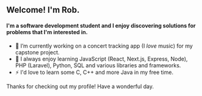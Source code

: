 ## Welcome! I'm Rob. 

#### I'm a software development student and I enjoy discovering solutions for problems that I'm interested in. 

- 🔭 I’m currently working on a concert tracking app (I *love* music) for my capstone project. 
- 🌱 I always enjoy learning JavaScript (React, Next.js, Express, Node), PHP (Laravel), Python, SQL and various libraries and frameworks.
- ⚡ I'd love to learn some C, C++ and more Java in my free time.

Thanks for checking out my profile! Have a wonderful day.

<!--
**robkumarrr/robkumarrr** is a ✨ _special_ ✨ repository because its `README.md` (this file) appears on your GitHub profile.

Here are some ideas to get you started:

- 🔭 I’m currently working on ...
- 🌱 I’m currently learning ...
- 👯 I’m looking to collaborate on ...
- 🤔 I’m looking for help with ...
- 💬 Ask me about ...
- 📫 How to reach me: ...
- 😄 Pronouns: ...
- ⚡ Fun fact: ...
-->
